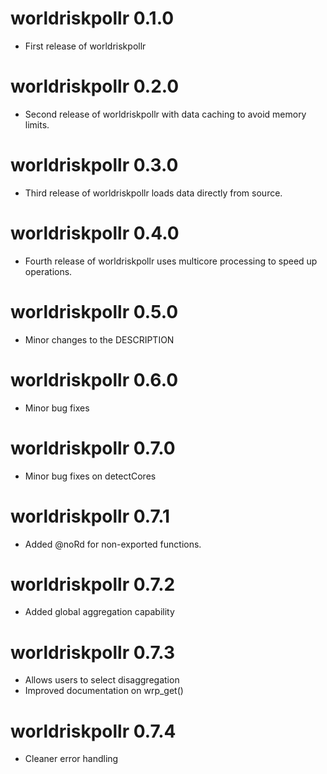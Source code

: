 # worldriskpollr 0.1.0

-   First release of worldriskpollr

# worldriskpollr 0.2.0

-   Second release of worldriskpollr with data caching to avoid memory limits.

# worldriskpollr 0.3.0

-   Third release of worldriskpollr loads data directly from source.

# worldriskpollr 0.4.0

-   Fourth release of worldriskpollr uses multicore processing to speed up operations. 

# worldriskpollr 0.5.0

-   Minor changes to the DESCRIPTION

# worldriskpollr 0.6.0

-   Minor bug fixes

# worldriskpollr 0.7.0

-   Minor bug fixes on detectCores

# worldriskpollr 0.7.1

-   Added @noRd for non-exported functions.

# worldriskpollr 0.7.2

-   Added global aggregation capability

# worldriskpollr 0.7.3

-   Allows users to select disaggregation
-   Improved documentation on wrp_get()

# worldriskpollr 0.7.4

-   Cleaner error handling